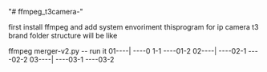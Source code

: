 "# ffmpeg_t3camera-"

first install ffmpeg and add system envoriment
thisprogram for ip camera t3 brand folder structure will be like

ffmpeg merger-v2.py -- run it
01----|
	----0
	1-1
	----01-2
02----|
	----02-1
	----02-2
03----|
	----03-1
	----03-2 
	
